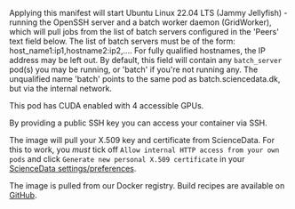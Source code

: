 Applying this manifest will start Ubuntu Linux 22.04 LTS (Jammy Jellyfish) - running the OpenSSH server and a batch worker daemon (GridWorker), which will pull jobs from the list of batch servers configured in the 'Peers' text field below. The list of batch servers must be of the form: host_name1:ip1,hostname2:ip2,.... For fully qualified hostnames, the IP address may be left out. By default, this field will contain any `batch_server` pod(s) you may be running, or 'batch' if you're not running any. The unqualified name 'batch' points to the same pod as batch.sciencedata.dk, but via the internal network.

This pod has CUDA enabled with 4 accessible GPUs.

By providing a public SSH key you can access your container via SSH.

The image will pull your X.509 key and certificate from ScienceData. For this to work, you _must_ tick off `Allow internal HTTP access from your own pods` and click `Generate new personal X.509 certificate` in your [ScienceData settings/preferences](https://sciencedata.dk/index.php/settings/personal#panel-userapps).

The image is pulled from our Docker registry. Build recipes are available on [GitHub](https://github.com/deic-dk/sciencedata_images).

